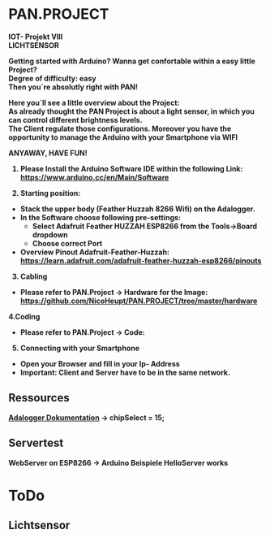 # PAN.PROJECT
<b>IOT- Projekt VIII<b><br />
<b>LICHTSENSOR<b>



Getting started with Arduino?
Wanna get confortable within a easy little Project?<br />
Degree of difficulty: easy<br />
<b>Then you´re absolutly right with PAN!<b>
  
Here you´ll see a little overview about the Project:<br />
As already thought the PAN Project is about a light sensor, in which you can control different brightness levels.<br />
The Client regulate those configurations. Moreover you have the opportunity to manage the Arduino with your Smartphone via WIFI <br />

<b>ANYAWAY, HAVE FUN!<b>



1. Please Install the Arduino Software IDE within the following Link: https://www.arduino.cc/en/Main/Software

2. Starting position: 
  - Stack the upper body (Feather Huzzah 8266 Wifi) on the Adalogger.
  - In the Software choose following pre-settings:
    - Select Adafruit Feather HUZZAH ESP8266 from the Tools->Board dropdown
    - Choose correct Port
  - Overview Pinout Adafruit-Feather-Huzzah: https://learn.adafruit.com/adafruit-feather-huzzah-esp8266/pinouts
    
3. Cabling<br />
  - Please refer to PAN.Project -> Hardware for the Image: https://github.com/NicoHeupt/PAN.PROJECT/tree/master/hardware

4.Coding<br />
  - Please refer to PAN.Project -> Code: 
  
5. Connecting with your Smartphone<br />
  - Open your Browser and fill in your Ip- Address
  - Important: Client and Server have to be in the same network.
  

## Ressources
[Adalogger Dokumentation](https://learn.adafruit.com/adafruit-feather-m0-adalogger/using-the-sd-card#)
-> __chipSelect = 15;__


## Servertest
WebServer on ESP8266 -> Arduino Beispiele HelloServer works


# ToDo
## Lichtsensor
